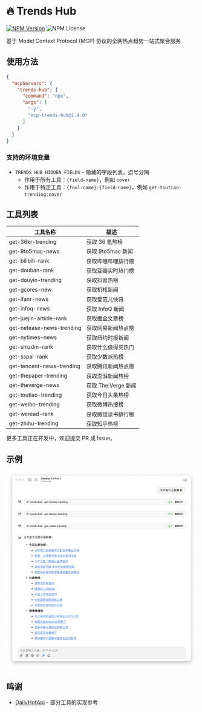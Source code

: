 # 🔥 Trends Hub

[![NPM Version](https://img.shields.io/npm/v/mcp-trends-hub)](https://www.npmjs.com/package/mcp-trends-hub)
![NPM License](https://img.shields.io/npm/l/mcp-trends-hub)

基于 Model Context Protocol (MCP) 协议的全网热点趋势一站式聚合服务

## 使用方法

<!-- usage-start -->
```json
{
  "mcpServers": {
    "trends-hub": {
      "command": "npx",
      "args": [
        "-y",
        "mcp-trends-hub@1.4.0"
      ]
    }
  }
}
```

<!-- usage-end -->
### 支持的环境变量

- `TRENDS_HUB_HIDDEN_FIELDS` - 隐藏的字段列表，逗号分隔
  - 作用于所有工具：`{field-name}`，例如 `cover`
  - 作用于特定工具：`{tool-name}:{field-name}`，例如 `get-toutiao-trending:cover`

## 工具列表

<!-- tools-start -->
| 工具名称 | 描述 |
| --- | --- |
| get-36kr-trending | 获取 36 氪热榜 |
| get-9to5mac-news | 获取 9to5mac 新闻 |
| get-bilibili-rank | 获取哔哩哔哩排行榜 |
| get-douban-rank | 获取豆瓣实时热门榜 |
| get-douyin-trending | 获取抖音热榜 |
| get-gcores-new | 获取机核新闻 |
| get-ifanr-news | 获取爱范儿快讯 |
| get-infoq-news | 获取 InfoQ 新闻 |
| get-juejin-article-rank | 获取掘金文章榜 |
| get-netease-news-trending | 获取网易新闻热点榜 |
| get-nytimes-news | 获取纽约时报新闻 |
| get-smzdm-rank | 获取什么值得买热门 |
| get-sspai-rank | 获取少数派热榜 |
| get-tencent-news-trending | 获取腾讯新闻热点榜 |
| get-thepaper-trending | 获取澎湃新闻热榜 |
| get-theverge-news | 获取 The Verge 新闻 |
| get-toutiao-trending | 获取今日头条热榜 |
| get-weibo-trending | 获取微博热搜榜 |
| get-weread-rank | 获取微信读书排行榜 |
| get-zhihu-trending | 获取知乎热榜 |


<!-- tools-end -->

更多工具正在开发中，欢迎提交 PR 或 Issue。

## 示例

<picture>
  <source media="(prefers-color-scheme: dark)" srcset="./assets/cace-drak.png">
  <img src="./assets/case-light.png" alt="Trends Hub 示例">
</picture>


## 鸣谢

- [DailyHotApi](https://github.com/imsyy/DailyHotApi) - 部分工具的实现参考
